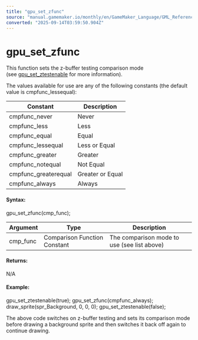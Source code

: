 ```yaml
---
title: "gpu_set_zfunc"
source: "manual.gamemaker.io/monthly/en/GameMaker_Language/GML_Reference/Drawing/GPU_Control/gpu_set_zfunc.htm"
converted: "2025-09-14T03:59:50.904Z"
---
```


# gpu\_set\_zfunc

This function sets the z-buffer testing comparison mode (see [gpu\_set\_ztestenable](gpu_set_ztestenable.md) for more information).

The values available for use are any of the following constants (the default value is cmpfunc\_lessequal):

| Constant | Description |
| --- | --- |
| cmpfunc_never | Never |
| cmpfunc_less | Less |
| cmpfunc_equal | Equal |
| cmpfunc_lessequal | Less or Equal |
| cmpfunc_greater | Greater |
| cmpfunc_notequal | Not Equal |
| cmpfunc_greaterequal | Greater or Equal |
| cmpfunc_always | Always |

#### Syntax:

gpu\_set\_zfunc(cmp\_func);

| Argument | Type | Description |
| --- | --- | --- |
| cmp_func | Comparison Function Constant | The comparison mode to use (see list above) |

#### Returns:

N/A

#### Example:

gpu\_set\_ztestenable(true);
gpu\_set\_zfunc(cmpfunc\_always);
draw\_sprite(spr\_Background, 0, 0, 0);
gpu\_set\_ztestenable(false);

The above code switches on z-buffer testing and sets its comparison mode before drawing a background sprite and then switches it back off again to continue drawing.